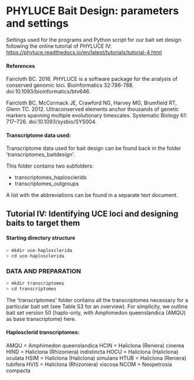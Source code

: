# PHYLUCE Bait Design: parameters and settings

Settings used for the programs and Python script for our bait set design following the online tutorial of PHYLUCE IV:
https://phyluce.readthedocs.io/en/latest/tutorials/tutorial-4.html

#### References
Faircloth BC. 2016. PHYLUCE is a software package for the analysis of conserved genomic loci. Bioinformatics 32:786-788. doi:10.1093/bioinformatics/btv646.

Faircloth BC, McCormack JE, Crawford NG, Harvey MG, Brumfield RT, Glenn TC. 2012. Ultraconserved elements anchor thousands of genetic markers spanning multiple evolutionary timescales. Systematic Biology 61: 717–726. doi:10.1093/sysbio/SYS004.

#### Transcriptome data used:
Transcriptome data used for bait design can be found back in the folder 'transcriptomes_baitdesign'.

This folder contains two subfolders:
* transcriptomes_haplosclerids
* transcriptomes_outgroups

A list with the abbreviations can be found in a separate text document.

## Tutorial IV: Identifying UCE loci and designing baits to target them

#### Starting directory structure

```python
> mkdir uce-haplosclerida
> cd uce-haplosclerida
```

### DATA AND PREPARATION

```python
> mkdir transcriptomes
> cd transcriptomes
```

The 'transcriptomes' folder contains all the transcriptomes necessary for a particular bait set (see Table S3 for an overview). For simplicity, we outline bait set version 50 (haplo-only, with Amphimedon queenslandica (AMQU) as base transcriptome) here.

#### Haplosclerid transcriptomes:

AMQU = Amphimedon queenslandica
HCIN = Haliclona (Reniera) cinerea
HIND = Haliclona (Rhizoniera) indistincta
HOCU = Haliclona (Haliclona) oculata
HSIM = Haliclona (Haliclona) simulans
HTUB = Haliclona (Reniera) tubifera
HVIS = Haliclona (Rhizoniera) viscosa
NCOM = Neopetrosia compacta